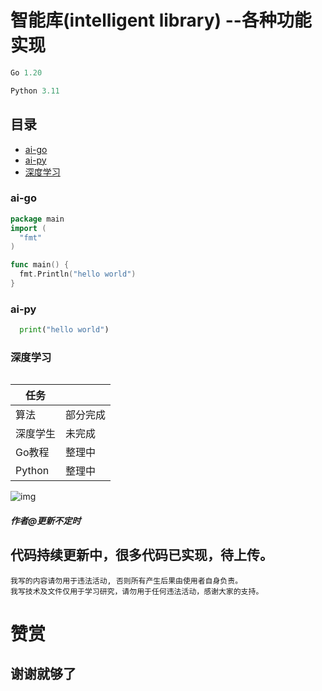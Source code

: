 # 智能库(intelligent library) --各种功能实现
```go
Go 1.20

```

```python
Python 3.11

```

## 目录
  - [ai-go](#ai-go)
  - [ai-py](#ai-py)
  - [深度学习](#深度学习)


### ai-go
```go
package main
import (
  "fmt"
)

func main() {
  fmt.Println("hello world")
}
```

### ai-py
```python
  print("hello world")
```

### 深度学习
```

```

|任务               |                        |
|-------------------|-----------------------|
|算法               | 部分完成               |
|深度学生           |未完成                  |
|Go教程             |整理中                  |
|Python            |整理中                   |

![img](imageUrl)

##### 作者@更新不定时

## 代码持续更新中，很多代码已实现，待上传。
```
我写的内容请勿用于违法活动, 否则所有产生后果由使用者自身负责。
我写技术及文件仅用于学习研究，请勿用于任何违法活动，感谢大家的支持。
```
# 赞赏
## 谢谢就够了